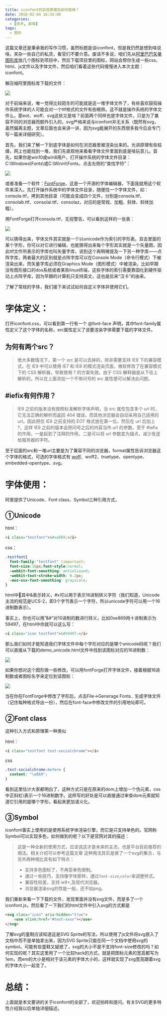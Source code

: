 ```yaml
---
title: iconfont的实现原理及如何使用？
date: 2018-02-04 16:34:00
categories:
  - [技术, 前端]
tags:
  - 图形
---
```

这篇文章还是秉承我的写作习惯，虽然标题是谈iconfont，但是我仍然是想到啥说啥，夹杂一些自己的私货，看官们不要介意。废话不多说，咱们先从[阿里巴巴矢量图形库](http://www.iconfont.cn/)放几个图标到项目中，然后下载项目里的图标，网站会帮你生成一些css、html、js文件以及字体文件，然后咱们看着这些代码慢慢进入本次主题：iconfont。

解压缩阿里图标库下载的文件：
<!-- more -->
![](/images/iconfont_1.jpg)

对于前端来说，唯一觉得比较陌生的可能就是这一堆字体文件了，有些喜欢鼓捣操作系统字体的人可能会对一个ttf格式的文件有些眼熟，这不就是操作系统的字体文件么，那eot、woff、svg这些又是啥？前面两个同样也是字体文件，只是为了兼容不同的浏览器而额外引入的，svg严格来说与iconfont并无关系（既然有svg，虽然偏离主题，文章后面也会来讲一讲，因为svg能展开的东西很多我今后会专门写一篇来详细研究）。

首先，我们来了解一下到底字体是如何在浏览器里被渲染出来的。光讲原理有些枯燥，网上也能找到一堆，我们先直观地来看看字体文件里面到底是啥玩意儿。首先，如果你是win10或win8用户，打开操作系统的字体文件目录：C:\\Windows\\Fonts\或C:\\Winnt\\Fonts，点击左侧的“查找字符”：

![](/images/iconfont_2.jpg)

或者准备一个软件：[FontForge](http://fontforge.github.io/en-US/downloads/)，这是一个开源的字体编辑器，下面我就用这个软件来深入。先打开操作系统中的字体文件目录，随便找一个字体文件，如：consola.ttf，拷到其他目录（可能会变成四个文件，分别是consola.ttf、consolab.ttf、consolai.ttf、consolaz，对应的是常规、加粗、斜体、斜体加粗）。

用FontForge打开consola.ttf，无视警告，可以看到这样的一张表：

![](/images/iconfont_3.jpg)

可以猜得出来，字体文件其实就是一个以unicode作为索引的字形表。双击里面的某个字形，你可以对它进行编辑，也能猜得出来每个字形其实就是一个矢量图，因此ttf文件所表示的字库也叫矢量字库，说到这个再稍微提及一下另一种字库——点阵字库，两者最大的区别就是点阵字库可以在Console Mode（命令行模式）下被渲染出来，而矢量字库必须在Graphics Mode（图形模式）中被渲染。比如早期没有图形接口的dos系统或者某些linux终端，这些字体的索引需要靠固化到硬件驱动上点阵字库，因为早期的计算机只支持英文，这也是后来“汉卡”的由来。

了解了常规的字体，我们接下来试试如何自定义字体并使用它们。

# 字体定义：

打开iconfont.css，可以看到第一行有一个 @font-face 声明，其中font-family属性定义了这个字体的名称，src属性定义了该要渲染字体需要下载的字体文件。

## 为何有两个src？

> 绝大多数情况下，第一个 src 是可以去掉的，除非需要支持 IE9 下的兼容模式。在 IE9 中可以使用 IE7 和 IE8 的模式渲染页面，微软修改了在兼容模式下的 CSS 解析器，导致使用 ? 的方案失效。由于 CSS 解释器是从下往上解析的，所以在上面添加一个不带问号的 src 属性便可以解决此问题。

## #iefix有何作用？

> IE9 之前的版本没有按照标准解析字体声明，当 src 属性包含多个 url 时，它无法正确的解析而返回 404 错误，而其他浏览器会自动采用自己适用的 url。因此把仅 IE9 之前支持的 EOT 格式放在第一位，然后在 url 后加上 ?，这样 IE9 之前的版本会把问号之后的内容当作 url 的参数。至于 #iefix 的作用，一是起到了注释的作用，二是可以将 url 参数变为锚点，减少发送给服务器的字符。

至于后面的src和一堆url主要是为了兼容不同的浏览器，format属性告诉浏览器这个字体的格式，可选的字体格式有 [woff](https://developer.mozilla.org/zh-CN/docs/WOFF)、woff2、truetype、opentype、embedded-opentype、svg。

# 字体使用：

阿里提供了Unicode、Font class、Symbol三种引用方式，

## ①Unicode

html：

```html
<i class="testfont">&#xe869;</i>
```

css：

```css
.testfont{
  font-family:"testfont" !important;
  font-size:16px;font-style:normal;
  -webkit-font-smoothing: antialiased;
  -webkit-text-stroke-width: 0.2px;
  -moz-osx-font-smoothing: grayscale;
}
```

html中&#xe869;其中&表示转义，#x可以用于表示16进制转义字符（我们知道，Unicode主流的规范是UCS-2，即3个字节表示一个字符，所以unicode字符可以用一个16进制数表示）。

事实上，你也可以用“&#”对10进制的数进行转义，比如0xe869用十进制表示为59497，在html中你就可以这么写：

```html
<i class="icon testfont">&#59497;</i>
```

那么我们如何才能知道我们字体文件中每个字形对应的是哪个unicode码呢？我们可以直接从下载的demo_unicode.html文件中找到该图标对应的16进制数：

![](/images/iconfont_4.jpg)

如果你想对这个图形做一些修改，可以用fontForge打开字体文件，接着根据16进制数或者图标名字来定位到该图标：

![](/images/iconfont_5.jpg)

当在你在FontForge中修改了字形后，点击File->Generage Fonts.. 生成字体文件（记住每种格式导出一份），然后在font-face中修改文件的引用地址即可。

## ②Font class

这种引入方式和原理第一种类似

html：

```html
<i class="testfont test-socialchrome"></i>
```

css

```css
.test-socialchrome:before {
  content: "\e869";
}
```

看到这里估计大家都明白了，这种方式只是在原来的dom上增加一个伪元素，css中正斜杠\\表示一个16进制数字。这样写的好处是可以直接通过审查dom元素就知道它引用的是哪个字形，看起来更加语义化。

## ③Symbol

iconfont事实上使用的是使用系统字体渲染引擎，而它是只支持单色的。官网称Symbol可以实现多色，如何做到的呢？以下是官网对其的描述：

> 这是一种全新的使用方式，应该说这才是未来的主流，也是平台目前推荐的用法。相关介绍可以参考这篇文章 这种用法其实是做了一个svg的集合，与另外两种相比具有如下特点：
>
> -   支持多色图标了，不再受单色限制。
> -   通过一些技巧，支持像字体那样，通过`font-size`,`color`来调整样式。
> -   兼容性较差，支持 ie9+,及现代浏览器。
> -   浏览器渲染svg的性能一般，还不如png。

我们重新来看一下下载的文件，发现里面并没有svg文件，而是多了一个iconfont.js，然后看了一下我们的html文件中引入svg的方式都是

```html
<svg class="icon" aria-hidden="true">
    <use xlink:href="#test-xxxx"></use>
</svg>
```

了解svg的童鞋应该知道这是SVG Sprite的写法，所以使用了js文件将svg嵌入了文档中而不是单独拿出来，因为SVG Sprite只能在同一个文档中使用svg的symbol。可能有些童鞋又疑惑了，svg的大小不是不支持font-size修改的吗？如何实现的呢？其实这里用了一个比较hack的方式，就是把图标元素的宽高都写为1em，而em的大小是相对于该元素的字体大小的，这样就实现了svg宽高跟着svg的字体大小一起变了。

# 总结：

上面就是本文要讲的关于iconfont的全部了，欢迎拍砖和提问。有关SVG的更多特性介绍我以后单独详细描述。